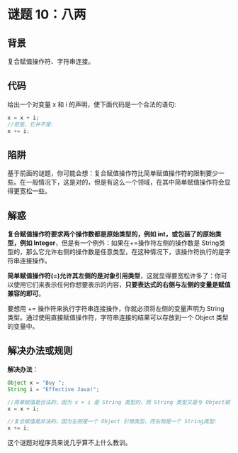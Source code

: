# 谜题 10：八两

## 背景

复合赋值操作符、字符串连接。

## 代码

给出一个对变量 x 和 i 的声明，使下面代码是一个合法的语句:

```java
x = x + i;
//但是，它并不是:
x += i;
```

## 陷阱

基于前面的谜题，你可能会想：复合赋值操作符比简单赋值操作符的限制要少一些。在一般情况下，这是对的，但是有这么一个领域，在其中简单赋值操作符会显得更宽松一些。

## 解惑

**复合赋值操作符要求两个操作数都是原始类型的，例如 int，或包装了的原始类型，例如 Integer**，但是有一个例外：如果在+=操作符左侧的操作数是 String类型的，那么它允许右侧的操作数是任意类型，在这种情况下，该操作符执行的是字符串连接操作。

**简单赋值操作符(=)允许其左侧的是对象引用类型**，这就显得要宽松许多了：你可以使用它们来表示任何你想要表示的内容，**只要表达式的右侧与左侧的变量是赋值兼容的即可**。

要想用 += 操作符来执行字符串连接操作，你就必须将左侧的变量声明为 String 类型。通过使用直接赋值操作符，字符串连接的结果可以存放到一个 Object 类型的变量中。

## 解决办法或规则

**解决办法**：
```java
Object x = "Buy ";
String i = "Effective Java!";

//简单赋值是合法的，因为 x + i 是 String 类型的，而 String 类型又是与 Object赋值兼容的:
x = x + i;

//复合赋值是非法的，因为左侧是一个 Object 引用类型，而右侧是一个 String类型:
x += i;
```
这个谜题对程序员来说几乎算不上什么教训。

